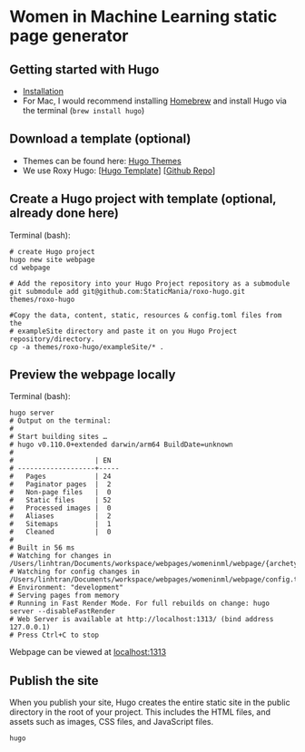 # Women in Machine Learning static page generator

## Getting started with Hugo

* [Installation](https://gohugo.io/installation/)
* For Mac, I would recommend installing [Homebrew](https://brew.sh/) and install 
Hugo via the terminal (`brew install hugo`)

## Download a template (optional)

* Themes can be found here: [Hugo Themes](https://themes.gohugo.io/)
* We use Roxy Hugo: 
[[Hugo Template](https://themes.gohugo.io/themes/roxo-hugo/)] 
[[Github Repo](https://github.com/StaticMania/roxo-hugo)]

## Create a Hugo project with template (optional, already done here)

Terminal (bash):

```
# create Hugo project
hugo new site webpage
cd webpage

# Add the repository into your Hugo Project repository as a submodule
git submodule add git@github.com:StaticMania/roxo-hugo.git themes/roxo-hugo

#Copy the data, content, static, resources & config.toml files from the 
# exampleSite directory and paste it on you Hugo Project repository/directory. 
cp -a themes/roxo-hugo/exampleSite/* .
```

## Preview the webpage locally

Terminal (bash):

```
hugo server
# Output on the terminal:
#
# Start building sites …
# hugo v0.110.0+extended darwin/arm64 BuildDate=unknown
# 
#                    | EN
# -------------------+-----
#   Pages            | 24
#   Paginator pages  |  2
#   Non-page files   |  0
#   Static files     | 52
#   Processed images |  0
#   Aliases          |  2
#   Sitemaps         |  1
#   Cleaned          |  0
# 
# Built in 56 ms
# Watching for changes in /Users/linhtran/Documents/workspace/webpages/womeninml/webpage/{archetypes,assets,content,data,layouts,static,themes}
# Watching for config changes in /Users/linhtran/Documents/workspace/webpages/womeninml/webpage/config.toml
# Environment: "development"
# Serving pages from memory
# Running in Fast Render Mode. For full rebuilds on change: hugo server --disableFastRender
# Web Server is available at http://localhost:1313/ (bind address 127.0.0.1)
# Press Ctrl+C to stop
```

Webpage can be viewed at [localhost:1313](http://localhost:1313/)

## Publish the site 

When you publish your site, Hugo creates the entire static site in the public directory in the root of your project. This includes the HTML files, and assets such as images, CSS files, and JavaScript files.

```
hugo
```